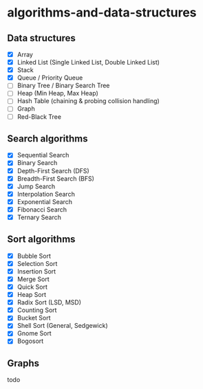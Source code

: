 # algorithms-and-data-structures

## Data structures
- [x] Array
- [x] Linked List (Single Linked List, Double Linked List)
- [x] Stack
- [x] Queue / Priority Queue
- [ ] Binary Tree / Binary Search Tree
- [ ] Heap (Min Heap, Max Heap)
- [ ] Hash Table (chaining & probing collision handling)
- [ ] Graph
- [ ] Red-Black Tree

## Search algorithms
- [x] Sequential Search
- [x] Binary Search
- [x] Depth-First Search (DFS)
- [x] Breadth-First Search (BFS)
- [x] Jump Search
- [x] Interpolation Search
- [x] Exponential Search
- [x] Fibonacci Search
- [x] Ternary Search

## Sort algorithms
- [x] Bubble Sort
- [x] Selection Sort
- [x] Insertion Sort
- [x] Merge Sort
- [x] Quick Sort
- [x] Heap Sort
- [x] Radix Sort (LSD, MSD)
- [x] Counting Sort
- [x] Bucket Sort
- [x] Shell Sort (General, Sedgewick)
- [x] Gnome Sort
- [x] Bogosort

## Graphs
todo